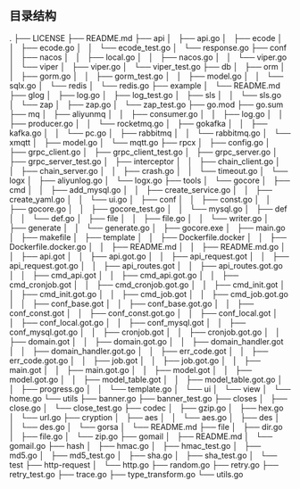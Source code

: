 目录结构
---
.
├── LICENSE
├── README.md
├── api
│   ├── api.go
│   ├── ecode
│   │   ├── ecode.go
│   │   └── ecode_test.go
│   └── response.go
├── conf
│   ├── nacos
│   │   ├── local.go
│   │   ├── nacos.go
│   │   └── viper.go
│   └── viper
│       ├── viper.go
│       └── viper_test.go
├── db
│   ├── orm
│   │   ├── gorm.go
│   │   ├── gorm_test.go
│   │   ├── model.go
│   │   └── sqlx.go
│   └── redis
│       └── redis.go
├── example
│   └── README.md
├── glog
│   ├── log.go
│   ├── log_test.go
│   ├── sls
│   │   └── sls.go
│   └── zap
│       ├── zap.go
│       └── zap_test.go
├── go.mod
├── go.sum
├── mq
│   ├── aliyunmq
│   │   ├── consumer.go
│   │   ├── log.go
│   │   ├── producer.go
│   │   └── rocketmq.go
│   ├── gokafka
│   │   ├── kafka.go
│   │   └── pc.go
│   ├── rabbitmq
│   │   └── rabbitmq.go
│   └── xmqtt
│       ├── model.go
│       └── mqtt.go
├── rpcx
│   ├── config.go
│   ├── grpc_client.go
│   ├── grpc_client_test.go
│   ├── grpc_server.go
│   ├── grpc_server_test.go
│   ├── interceptor
│   │   ├── chain_client.go
│   │   ├── chain_server.go
│   │   ├── crash.go
│   │   └── timeout.go
│   └── logx
│       ├── aliyunlog.go
│       └── logx.go
├── tools
│   └── gocore
│       ├── cmd
│       │   ├── add_mysql.go
│       │   ├── create_service.go
│       │   ├── create_yaml.go
│       │   └── ui.go
│       ├── conf
│       │   ├── const.go
│       │   ├── gocore.go
│       │   ├── gocore_test.go
│       │   └── mysql.go
│       ├── def
│       │   └── def.go
│       ├── file
│       │   ├── file.go
│       │   └── writer.go
│       ├── generate
│       │   └── generate.go
│       ├── gocore.exe
│       ├── main.go
│       ├── makefile
│       ├── template
│       │   ├── Dockerfile.docker
│       │   ├── Dockerfile.docker.go
│       │   ├── README.md
│       │   ├── README.md.go
│       │   ├── api.got
│       │   ├── api.got.go
│       │   ├── api_request.got
│       │   ├── api_request.got.go
│       │   ├── api_routes.got
│       │   ├── api_routes.got.go
│       │   ├── cmd_api.got
│       │   ├── cmd_api.got.go
│       │   ├── cmd_cronjob.got
│       │   ├── cmd_cronjob.got.go
│       │   ├── cmd_init.got
│       │   ├── cmd_init.got.go
│       │   ├── cmd_job.got
│       │   ├── cmd_job.got.go
│       │   ├── conf_base.got
│       │   ├── conf_base.got.go
│       │   ├── conf_const.got
│       │   ├── conf_const.got.go
│       │   ├── conf_local.got
│       │   ├── conf_local.got.go
│       │   ├── conf_mysql.got
│       │   ├── conf_mysql.got.go
│       │   ├── cronjob.got
│       │   ├── cronjob.got.go
│       │   ├── domain.got
│       │   ├── domain.got.go
│       │   ├── domain_handler.got
│       │   ├── domain_handler.got.go
│       │   ├── err_code.got
│       │   ├── err_code.got.go
│       │   ├── job.got
│       │   ├── job.got.go
│       │   ├── main.got
│       │   ├── main.got.go
│       │   ├── model.got
│       │   ├── model.got.go
│       │   ├── model_table.got
│       │   ├── model_table.got.go
│       │   ├── progress.go
│       │   └── template.go
│       └── ui
│           └── view
│               └── home.go
└── utils
    ├── banner.go
    ├── banner_test.go
    ├── closes
    │   ├── close.go
    │   └── close_test.go
    ├── codec
    │   ├── gzip.go
    │   ├── hex.go
    │   └── url.go
    ├── cryption
    │   ├── aes
    │   │   └── aes.go
    │   ├── des
    │   │   └── des.go
    │   └── gorsa
    │       └── README.md
    ├── file
    │   ├── dir.go
    │   ├── file.go
    │   └── zip.go
    ├── gomail
    │   ├── README.md
    │   └── gomail.go
    ├── hash
    │   ├── hmac.go
    │   ├── hmac_test.go
    │   ├── md5.go
    │   ├── md5_test.go
    │   ├── sha.go
    │   ├── sha_test.go
    │   └── test
    ├── http-request
    │   └── http.go
    ├── random.go
    ├── retry.go
    ├── retry_test.go
    ├── trace.go
    ├── type_transform.go
    └── utils.go


